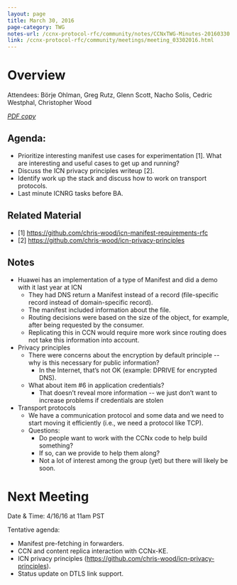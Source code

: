 ```yaml
---
layout: page
title: March 30, 2016
page-category: TWG
notes-url: /ccnx-protocol-rfc/community/notes/CCNxTWG-Minutes-20160330.pdf
link: /ccnx-protocol-rfc/community/meetings/meeting_03302016.html
---
```


# Overview

Attendees: Börje Ohlman, Greg Rutz, Glenn Scott, Nacho Solis, Cedric Westphal, Christopher Wood

[*PDF copy*](/ccnx-protocol-rfc/community/notes/CCNxTWG-Minutes-20160330.pdf)

## Agenda:

- Prioritize interesting manifest use cases for experimentation [1]. What are interesting and useful cases to get up and running?
- Discuss the ICN privacy principles writeup [2].
- Identify work up the stack and discuss how to work on transport protocols.
- Last minute ICNRG tasks before BA.

## Related Material

- [1] https://github.com/chris-wood/icn-manifest-requirements-rfc
- [2] https://github.com/chris-wood/icn-privacy-principles

## Notes

- Huawei has an implementation of a type of Manifest and did a demo with it last year at ICN
    - They had DNS return a Manifest instead of a record (file-specific record instead of domain-specific record).
    - The manifest included information about the file.
    - Routing decisions were based on the size of the object, for example, after being requested by the consumer.
    - Replicating this in CCN would require more work since routing does not take this information into account.
- Privacy principles
    - There were concerns about the encryption by default principle -- why is this necessary for public information?
        - In the Internet, that’s not OK (example: DPRIVE for encrypted DNS).
    - What about item #6 in application credentials?
        - That doesn’t reveal more information -- we just don’t want to increase problems if credentials are stolen
- Transport protocols
    - We have a communication protocol and some data and we need to start moving it efficiently (i.e., we need a protocol like TCP).
    - Questions:
        - Do people want to work with the CCNx code to help build something?
        - If so, can we provide to help them along?
        - Not a lot of interest among the group (yet) but there will likely be soon.

# Next Meeting

Date & Time: 4/16/16 at 11am PST

Tentative agenda:

- Manifest pre-fetching in forwarders.
- CCN and content replica interaction with CCNx-KE.
- ICN privacy principles (https://github.com/chris-wood/icn-privacy-principles).
- Status update on DTLS link support.
